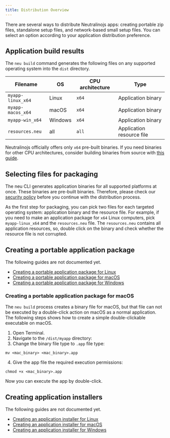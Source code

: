 ```yaml
---
title: Distribution Overview
---
```


There are several ways to distribute Neutralinojs apps: creating portable zip files, standalone setup files, and network-based
small setup files. You can select an option according to your application distribution preference.

## Application build results

The `neu build` command generates the following files on any supported operating system into the `dist` directory.

| Filename            |  OS     | CPU architecture  | Type                    |
| ------------------- | ------- | --------- | ------------------------------- |
| `myapp-linux_x64`   | Linux   | `x64`     | Application binary              |
| `myapp-macos_x64`   | macOS   | `x64`     | Application binary              |
| `myapp-win_x64`     | Windows | `x64`     | Application binary              |
| `resources.neu`     | all     | `all`     | Application resource file       |

Neutralinojs officially offers only `x64` pre-built binaries. If you need binaries for other CPU architectures,
consider building binaries from source with [this guide](../contributing/framework-developer-guide).

## Selecting files for packaging

The neu CLI generates application binaries for all supported platforms at once. These binaries are pre-built binaries.
Therefore, please check our
[security policy](https://github.com/neutralinojs/neutralinojs/security/policy#prebuilt-binaries) before you continue
with the distribution process.

As the first step for packaging, you can pick two files for each targeted operating system: application binary and
the resource file. For example, if you need to make an application package for `x64` Linux computers, pick `myapp-linux_x64`
and the `resources.neu` file. The `resources.neu` contains all application resources, so, double click on the binary and check whether
the resource file is not corrupted.

## Creating a portable application package

The following guides are not documented yet.

- [Creating a portable application package for Linux](#)
- [Creating a portable application package for macOS](#)
- [Creating a portable application package for Windows](#)

### Creating a portable application package for macOS

The `neu build` process creates a binary file for macOS, but that file can not be executed by a double-click action on macOS as a normal application. 
The following steps shows how to create a simple double-clickable executable on macOS.

1. Open Terminal.
2. Navigate to the `/dist/myapp` directory:
3. Change the binary file type to `.app` file type:
```
mv <mac_binary> <mac_binary>.app
```
4. Give the app file the required execution permissions:
```
chmod +x <mac_binary>.app
```

Now you can execute the app by double-click.

## Creating application installers

The following guides are not documented yet.

- [Creating an application installer for Linux](#)
- [Creating an application installer for macOS](#)
- [Creating an application installer for Windows](#)




